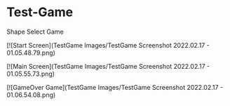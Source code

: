 # Test-Game
Shape Select Game

[![Start Screen](TestGame Images/TestGame Screenshot 2022.02.17 - 01.05.48.79.png)

[![Main Screen](TestGame Images/TestGame Screenshot 2022.02.17 - 01.05.55.73.png)

[![GameOver Game](TestGame Images/TestGame Screenshot 2022.02.17 - 01.06.54.08.png)
